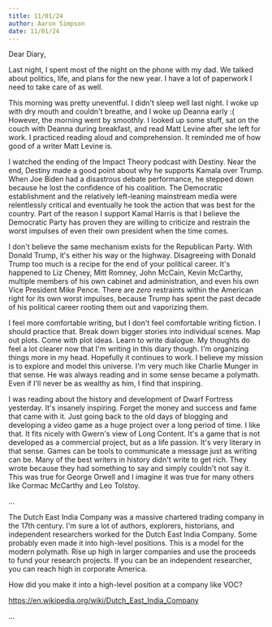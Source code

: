 ```yaml
---
title: 11/01/24
author: Aaron Simpson
date: 11/01/24
---
```


Dear Diary,

Last night, I spent most of the night on the phone with my dad. We talked about politics, life, and plans for the new year. I have a lot of paperwork I need to take care of as well.

This morning was pretty uneventful. I didn't sleep well last night. I woke up with dry mouth and couldn't breathe, and I woke up Deanna early :( However, the morning went by smoothly. I looked up some stuff, sat on the couch with Deanna during breakfast, and read Matt Levine after she left for work. I practiced reading aloud and comprehension. It reminded me of how good of a writer Matt Levine is.

I watched the ending of the Impact Theory podcast with Destiny. Near the end, Destiny made a good point about why he supports Kamala over Trump. When Joe Biden had a disastrous debate performance, he stepped down because he lost the confidence of his coalition. The Democratic establishment and the relatively left-leaning mainstream media were relentlessly critical and eventually he took the action that was best for the country. Part of the reason I support Kamal Harris is that I believe the Democratic Party has proven they are willing to criticize and restrain the worst impulses of even their own president when the time comes.

I don't believe the same mechanism exists for the Republican Party. With Donald Trump, it's either his way or the highway. Disagreeing with Donald Trump too much is a recipe for the end of your political career. It's happened to Liz Cheney, Mitt Romney, John McCain, Kevin McCarthy, multiple members of his own cabinet and administration, and even his own Vice President Mike Pence. There are *zero* restraints within the American right for its own worst impulses, because Trump has spent the past decade of his political career rooting them out and vaporizing them.

I feel more comfortable writing, but I don't feel comfortable writing fiction. I should practice that. Break down bigger stories into individual scenes. Map out plots. Come with plot ideas. Learn to write dialogue. My thoughts do feel a lot clearer now that I'm writing in this diary though. I'm organizing things more in my head. Hopefully it continues to work.
I believe my mission is to explore and model this universe. I'm very much like Charlie Munger in that sense. He was always reading and in some sense became a polymath. Even if I'll never be as wealthy as him, I find that inspiring.

I was reading about the history and development of Dwarf Fortress yesterday. It's insanely inspiring. Forget the money and success and fame that came with it. Just going back to the old days of blogging and developing a video game as a huge project over a long period of time. I like that. It fits nicely with Gwern's view of Long Content. It's a game that is not developed as a commercial project, but as a life passion. It's very literary in that sense. Games can be tools to communicate a message just as writing can be. Many of the best writers in history didn't write to get rich. They wrote because they had something to say and simply couldn't not say it. This was true for George Orwell and I imagine it was true for many others like Cormac McCarthy and Leo Tolstoy.

...

The Dutch East India Company was a massive chartered trading company in the 17th century. I'm sure a lot of authors, explorers, historians, and independent researchers worked for the Dutch East India Company. Some probably even made it into high-level positions. This is a model for the modern polymath. Rise up high in larger companies and use the proceeds to fund your research projects. If you can be an independent researcher, you can reach high in corporate America.

How did you make it into a high-level position at a company like VOC?

https://en.wikipedia.org/wiki/Dutch_East_India_Company

...

